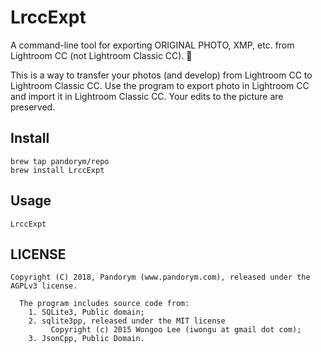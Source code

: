 # LrccExpt
A command-line tool for exporting ORIGINAL PHOTO, XMP, etc. from Lightroom CC (not Lightroom Classic CC).  🎫

This is a way to transfer your photos (and develop) from Lightroom CC to Lightroom Classic CC.
Use the program to export photo in Lightroom CC and import it in Lightroom Classic CC. Your edits to the picture are preserved.

## Install
```
brew tap pandorym/repo
brew install LrccExpt
```

## Usage
```
LrccExpt
```

## LICENSE
```
Copyright (C) 2018, Pandorym (www.pandorym.com), released under the AGPLv3 license.

  The program includes source code from:
    1. SQLite3, Public domain;
    2. sqlite3pp, released under the MIT license
         Copyright (c) 2015 Wongoo Lee (iwongu at gmail dot com);
    3. JsonCpp, Public Domain.
```
